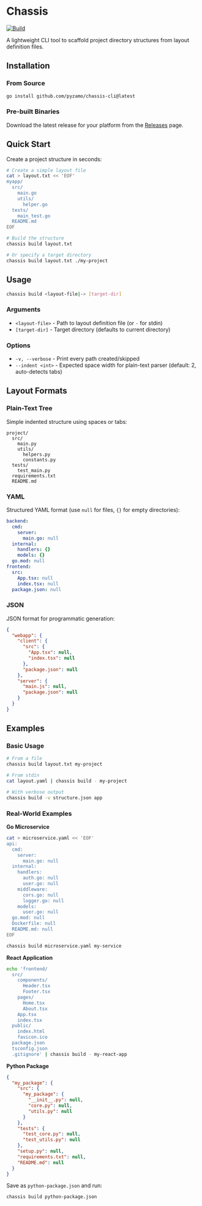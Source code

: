 # Chassis

[![Build](https://github.com/pyzamo/chassis-cli/actions/workflows/build.yml/badge.svg)](https://github.com/pyzamo/chassis-cli/actions/workflows/build.yml)

A lightweight CLI tool to scaffold project directory structures from layout definition files.

## Installation

### From Source

```bash
go install github.com/pyzamo/chassis-cli@latest
```

### Pre-built Binaries

Download the latest release for your platform from the [Releases](https://github.com/pyzamo/chassis-cli/releases) page.

## Quick Start

Create a project structure in seconds:

```bash
# Create a simple layout file
cat > layout.txt << 'EOF'
myapp/
  src/
    main.go
    utils/
      helper.go
  tests/
    main_test.go
  README.md
EOF

# Build the structure
chassis build layout.txt

# Or specify a target directory
chassis build layout.txt ./my-project
```

## Usage

```bash
chassis build <layout-file|-> [target-dir]
```

### Arguments

- `<layout-file>` - Path to layout definition file (or `-` for stdin)
- `[target-dir]` - Target directory (defaults to current directory)

### Options

- `-v, --verbose` - Print every path created/skipped
- `--indent <int>` - Expected space width for plain-text parser (default: 2, auto-detects tabs)

## Layout Formats

### Plain-Text Tree

Simple indented structure using spaces or tabs:

```
project/
  src/
    main.py
    utils/
      helpers.py
      constants.py
  tests/
    test_main.py
  requirements.txt
  README.md
```

### YAML

Structured YAML format (use `null` for files, `{}` for empty directories):

```yaml
backend:
  cmd:
    server:
      main.go: null
  internal:
    handlers: {}
    models: {}
  go.mod: null
frontend:
  src:
    App.tsx: null
    index.tsx: null
  package.json: null
```

### JSON

JSON format for programmatic generation:

```json
{
  "webapp": {
    "client": {
      "src": {
        "App.tsx": null,
        "index.tsx": null
      },
      "package.json": null
    },
    "server": {
      "main.js": null,
      "package.json": null
    }
  }
}
```

## Examples

### Basic Usage

```bash
# From a file
chassis build layout.txt my-project

# From stdin
cat layout.yaml | chassis build - my-project

# With verbose output
chassis build -v structure.json app
```

### Real-World Examples

**Go Microservice**
```bash
cat > microservice.yaml << 'EOF'
api:
  cmd:
    server:
      main.go: null
  internal:
    handlers:
      auth.go: null
      user.go: null
    middleware:
      cors.go: null
      logger.go: null
    models:
      user.go: null
  go.mod: null
  Dockerfile: null
  README.md: null
EOF

chassis build microservice.yaml my-service
```

**React Application**
```bash
echo 'frontend/
  src/
    components/
      Header.tsx
      Footer.tsx
    pages/
      Home.tsx
      About.tsx
    App.tsx
    index.tsx
  public/
    index.html
    favicon.ico
  package.json
  tsconfig.json
  .gitignore' | chassis build - my-react-app
```

**Python Package**
```json
{
  "my_package": {
    "src": {
      "my_package": {
        "__init__.py": null,
        "core.py": null,
        "utils.py": null
      }
    },
    "tests": {
      "test_core.py": null,
      "test_utils.py": null
    },
    "setup.py": null,
    "requirements.txt": null,
    "README.md": null
  }
}
```

Save as `python-package.json` and run:
```bash
chassis build python-package.json
```
